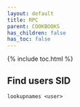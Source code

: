 ```yaml
---
layout: default
title: RPC
parent: COOKBOOKS
has_children: false
has_toc: false
---
```


{% include toc.html %}

## Find users SID
```
lookupnames <user>
```
